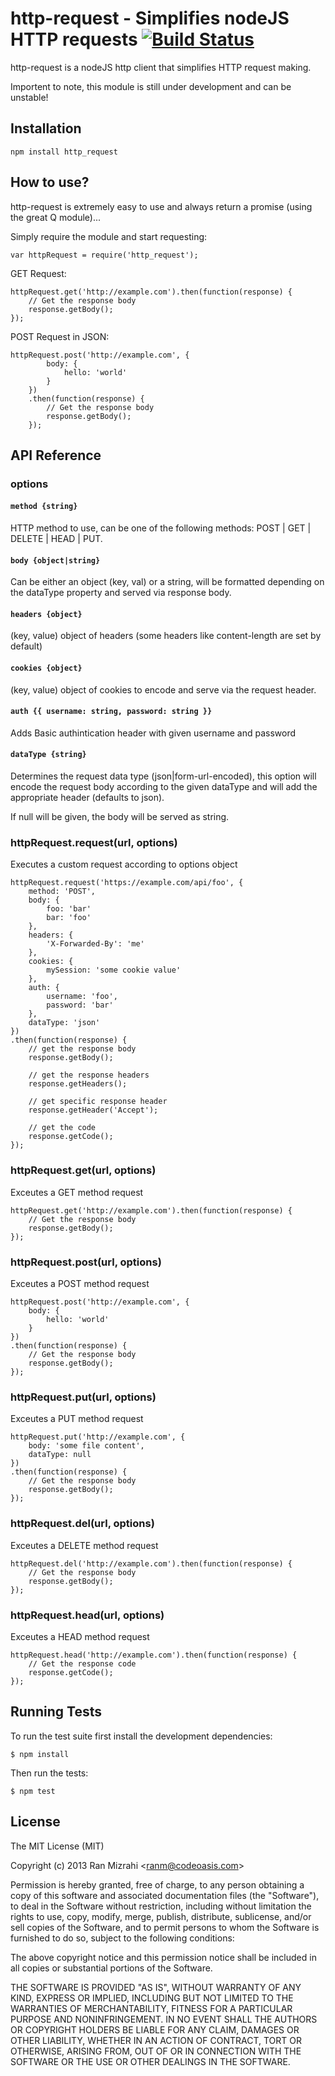 http-request - Simplifies nodeJS HTTP requests [![Build Status](https://secure.travis-ci.org/ranm8/http-request.png?branch=master)](http://travis-ci.org/ranm8/http-request)
==============================================

http-request is a nodeJS http client that simplifies HTTP request making.

Importent to note, this module is still under development and can be unstable!

## Installation

	npm install http_request  


## How to use?

http-request is extremely easy to use and always return a promise (using the great Q module)...

Simply require the module and start requesting:

	var httpRequest = require('http_request'); 

GET Request:

	httpRequest.get('http://example.com').then(function(response) {
		// Get the response body
		response.getBody();
	});

POST Request in JSON:

	httpRequest.post('http://example.com', {
			body: {
				hello: 'world'
			}
		})
		.then(function(response) {
			// Get the response body
			response.getBody();
		});


## API Reference

### options

#### `method {string}` 
HTTP method to use, can be one of the following methods: POST | GET | DELETE | HEAD | PUT.

#### `body {object|string}`
Can be either an object (key, val) or a string, will be formatted depending on the dataType property and served via response body.

#### `headers {object}` 
(key, value) object of headers (some headers like content-length are set by default)

#### `cookies {object}` 
(key, value) object of cookies to encode and serve via the request header.

#### `auth {{ username: string, password: string }} `
Adds Basic authintication header with given username and password

#### `dataType {string}` 

Determines the request data type (json|form-url-encoded), this option will encode the request body according to the given dataType and will add the appropriate header (defaults to json). 

If null will be given, the body will be served as string.

### httpRequest.request(url, options)

Executes a custom request according to options object

	httpRequest.request('https://example.com/api/foo', {
		method: 'POST',
		body: {
			foo: 'bar'
			bar: 'foo'
		},
		headers: {
			'X-Forwarded-By': 'me'
		},
		cookies: {
			mySession: 'some cookie value'
		},
		auth: {
			username: 'foo',
			password: 'bar'
		},
		dataType: 'json'		
	})
	.then(function(response) {
		// get the response body
		response.getBody();
		
		// get the response headers
		response.getHeaders();
		
		// get specific response header
		response.getHeader('Accept');
		
		// get the code
		response.getCode();
	});

### httpRequest.get(url, options)

Exceutes a GET method request

	httpRequest.get('http://example.com').then(function(response) {
		// Get the response body
		response.getBody();
	});

### httpRequest.post(url, options)

Exceutes a POST method request

	httpRequest.post('http://example.com', {
		body: {
			hello: 'world'
		}
	})
	.then(function(response) {
		// Get the response body
		response.getBody();
	});


### httpRequest.put(url, options)

Exceutes a PUT method request

	httpRequest.put('http://example.com', {
		body: 'some file content',
		dataType: null	
	})
	.then(function(response) {
		// Get the response body
		response.getBody();
	});


### httpRequest.del(url, options)

Exceutes a DELETE method request

	httpRequest.del('http://example.com').then(function(response) {
		// Get the response body
		response.getBody();
	});


### httpRequest.head(url, options)

Exceutes a HEAD method request
	
	httpRequest.head('http://example.com').then(function(response) {
		// Get the response code
		response.getCode();
	});


## Running Tests

To run the test suite first install the development dependencies:

	$ npm install	

Then run the tests:

	$ npm test

## License

The MIT License (MIT)

Copyright (c) 2013 Ran Mizrahi <<ranm@codeoasis.com>>

Permission is hereby granted, free of charge, to any person obtaining a copy
of this software and associated documentation files (the "Software"), to deal
in the Software without restriction, including without limitation the rights
to use, copy, modify, merge, publish, distribute, sublicense, and/or sell
copies of the Software, and to permit persons to whom the Software is
furnished to do so, subject to the following conditions:

The above copyright notice and this permission notice shall be included in
all copies or substantial portions of the Software.

THE SOFTWARE IS PROVIDED "AS IS", WITHOUT WARRANTY OF ANY KIND, EXPRESS OR
IMPLIED, INCLUDING BUT NOT LIMITED TO THE WARRANTIES OF MERCHANTABILITY,
FITNESS FOR A PARTICULAR PURPOSE AND NONINFRINGEMENT. IN NO EVENT SHALL THE
AUTHORS OR COPYRIGHT HOLDERS BE LIABLE FOR ANY CLAIM, DAMAGES OR OTHER
LIABILITY, WHETHER IN AN ACTION OF CONTRACT, TORT OR OTHERWISE, ARISING FROM,
OUT OF OR IN CONNECTION WITH THE SOFTWARE OR THE USE OR OTHER DEALINGS IN
THE SOFTWARE.

